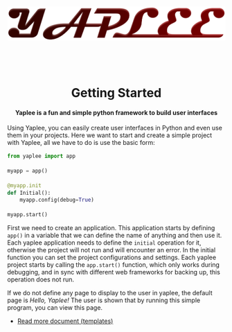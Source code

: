 <div align='center'>
  <br />
  <p>
    <a href='https://github.com/ThisIsMatin/Yaplee'><img src='https://github.com/ThisIsMatin/Yaplee/blob/main/images/logo.png?raw=true' width='546' alt='Yaplee Logo' /></a>
  </p>
    <br />
  <p>
    <img src='https://img.shields.io/badge/License-MIT-blue' alt='' />  <img src='https://img.shields.io/badge/Testing-passing-green?logo=github' alt='' /> <img src='https://img.shields.io/badge/Python-> 3.6-red?logo=python' alt='' /> 

  </p>
  <h1>Getting Started</h1>
  <h4>Yaplee is a fun and simple python framework to build user interfaces</h4>

</div>

Using Yaplee, you can easily create user interfaces in Python and even use them in your projects.
Here we want to start and create a simple project with Yaplee, all we have to do is use the basic form:
```python
from yaplee import app

myapp = app()

@myapp.init
def Initial():
    myapp.config(debug=True)

myapp.start()
```
First we need to create an application. This application starts by defining `app()` in a variable that we can define the name of anything and then use it. Each yaplee application needs to define the `initial` operation for it, otherwise the project will not run and will encounter an error. In the initial function you can set the project configurations and settings. Each yaplee project starts by calling the `app.start()` function, which only works during debugging, and in sync with different web frameworks for backing up, this operation does not run.

If we do not define any page to display to the user in yaplee, the default page is *Hello, Yaplee!* The user is shown that by running this simple program, you can view this page.

* [Read more document (templates)](https://github.com/ThisIsMatin/Yaplee/blob/main/docs/templates.md)